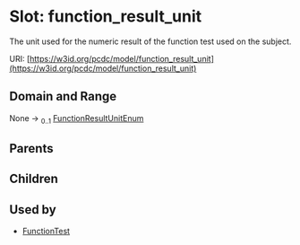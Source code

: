 
# Slot: function_result_unit


The unit used for the numeric result of the function test used on the subject.

URI: [https://w3id.org/pcdc/model/function_result_unit](https://w3id.org/pcdc/model/function_result_unit)


## Domain and Range

None &#8594;  <sub>0..1</sub> [FunctionResultUnitEnum](FunctionResultUnitEnum.md)

## Parents


## Children


## Used by

 * [FunctionTest](FunctionTest.md)
